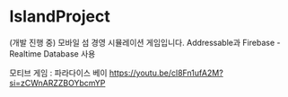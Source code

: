 # IslandProject

 (개발 진행 중)
 모바일 섬 경영 시뮬레이션 게임입니다. Addressable과 Firebase - Realtime Database 사용
 
 모티브 게임 : 파라다이스 베이
 https://youtu.be/cl8Fn1ufA2M?si=zCWnARZZBOYbcmYP
